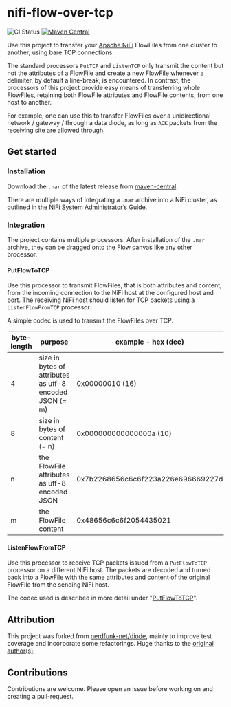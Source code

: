 # nifi-flow-over-tcp

![CI Status](https://github.com/EndzeitBegins/nifi-flow-over-tcp/actions/workflows/gradle.yml/badge.svg)
[![Maven Central](https://img.shields.io/maven-central/v/io.github.endzeitbegins/nifi-flow-over-tcp.svg)](http://search.maven.org/#search%7Cga%7C1%7Cg%3A%22io.github.endzeitbegins%22%20AND%20a%3A%22nifi-flow-over-tcp%22)

Use this project to transfer your [Apache NiFi][nifi] FlowFiles 
from one cluster to another, using bare TCP connections.

The standard processors `PutTCP` and `ListenTCP` only transmit the content but not the attributes of a FlowFile 
and create a new FlowFile whenever a delimiter, by default a line-break, is encountered.
In contrast, the processors of this project provide easy means of transferring whole FlowFiles, 
retaining both FlowFile attributes and FlowFile contents, from one host to another.

For example, one can use this to transfer FlowFiles over a unidirectional network / gateway / through a data diode,
as long as `ACK` packets from the receiving site are allowed through.

## Get started

### Installation

Download the `.nar` of the latest release from [maven-central](http://search.maven.org/#search%7Cga%7C1%7Cg%3A%22io.github.endzeitbegins%22%20AND%20a%3A%22nifi-flow-over-tcp%22).

There are multiple ways of integrating a `.nar` archive into a NiFi cluster,
as outlined in the [NiFi System Administrator’s Guide](https://nifi.apache.org/docs/nifi-docs/html/administration-guide.html#processor-locations).

### Integration

The project contains multiple processors. 
After installation of the `.nar` archive, they can be dragged onto the Flow canvas like any other processor.

#### PutFlowToTCP

Use this processor to transmit FlowFiles, that is both attributes and content, from the incoming connection
to the NiFi host at the configured host and port.
The receiving NiFi host should listen for TCP packets using a `ListenFlowFromTCP` processor.

A simple codec is used to transmit the FlowFiles over TCP.

| byte-length | purpose                                                 | example - hex (dec)                | example - utf-8  |
|-------------|---------------------------------------------------------|------------------------------------|------------------|
| 4           | size in bytes of attributes as utf-8 encoded JSON (= m) | 0x00000010 (16)                    |                  |
| 8           | size in bytes of content (= n)                          | 0x000000000000000a (10)            |                  |
| n           | the FlowFile attributes as utf-8 encoded JSON           | 0x7b2268656c6c6f223a226e696669227d | {"hello":"nifi"} |
| m           | the FlowFile content                                    | 0x48656c6c6f2054435021             | Hello TCP!       |

#### ListenFlowFromTCP

Use this processor to receive TCP packets issued from a `PutFlowToTCP` processor on a different NiFi host.
The packets are decoded and turned back into a FlowFile 
with the same attributes and content of the original FlowFile from the sending NiFi host.

The codec used is described in more detail under "[PutFlowToTCP](#PutFlowToTCP)".

## Attribution

This project was forked from [nerdfunk-net/diode][fork],
mainly to improve test coverage and incorporate some refactorings. 
Huge thanks to the [original author(s)][fork-authors].

## Contributions

Contributions are welcome. 
Please open an issue before working on and creating a pull-request.


[nifi]: https://nifi.apache.org
[fork]: https://github.com/nerdfunk-net/diode
[fork-authors]: https://github.com/nerdfunk-net/diode/graphs/contributors